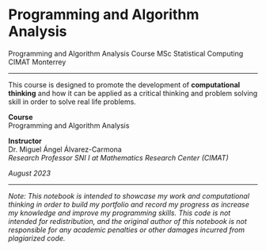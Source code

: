 # Programming and Algorithm Analysis
Programming and Algorithm Analysis Course MSc Statistical Computing CIMAT Monterrey 

***

This course is designed to promote the development of **computational thinking** and how it can be applied as a critical thinking and problem solving skill in order to solve real life problems.

**Course**\
Programming and Algorithm Analysis

**Instructor**\
Dr. Miguel Ángel Álvarez-Carmona\
_Research Professor SNI I at Mathematics Research Center (CIMAT)_

_August 2023_

***

_Note: This notebook is intended to showcase my work and computational thinking in order to build my portfolio and record my progress as increase my knowledge and improve my programming skills. This code is not intended for redistribution, and the original author of this notebook is not responsible for any academic penalties or other damages incurred from plagiarized code._
